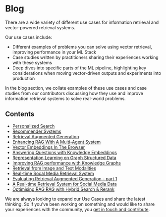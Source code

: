 # Blog

There are a wide variety of different use cases for information retrieval and vector-powered retrieval systems.  

Our use cases include:
- Different examples of problems you can solve using vector retrieval, improving performance in your ML Stack
- Case studies written by practitioners sharing their experiences working with these systems
- Deep dives into specific parts of the ML pipeline, highlighting key considerations when moving vector-driven outputs and experiments into production

In the blog section, we collate examples of these use cases and case studies from our contributors discussing how they use and improve information retrieval systems to solve real-world problems.  

## Contents
- [Personalized Search](https://hub.superlinked.com/personalized-search-harnessing-the-power-of-vector-embeddings)
- [Recommender Systems](https://hub.superlinked.com/a-recommender-system-collaborative-filtering-with-sparse-metadata)
- [Retrieval Augmented Generation](https://hub.superlinked.com/retrieval-augmented-generation)
- [Enhancing RAG With A Multi-Agent System](https://hub.superlinked.com/enhancing-rag-with-a-multi-agent-system)
- [Vector Embeddings In The Browser](https://hub.superlinked.com/vector-embeddings-in-the-browser)
- [Answering Questions with Knowledge Embeddings](https://hub.superlinked.com/answering-questions-with-knowledge-graph-embeddings)
- [Representation Learning on Graph Structured Data](https://hub.superlinked.com/representation-learning-on-graph-structured-data)
- [Improving RAG performance with Knowledge Graphs](use_cases/knowledge_graphs.md)
- [Retrieval from Image and Text Modalities](use_cases/retrieval_from_image_and_text.md)
- [Real-time Socal Media Retrieval System](use_cases/social_media_retrieval.md)
- [Evaluating Retrieval Augmented Generation - part 1](use_cases/retrieval_augmented_generation_eval.md)
- [A Real-time Retrieval System for Social Media Data](https://superlinked.com/vectorhub/a-real-time-retrieval-system-for-social-media-data)
- [Optimising RAG RAG with Hybrid Search & Rerank](https://superlinked.com/vectorhub/optimizing-rag-with-hybrid-search-and-reranking)


We are always looking to expand our Use Cases and share the latest thinking. So if you've been working on something and would like to share your experiences with the community, you [get in touch and contribute](https://github.com/superlinked/VectorHub).

